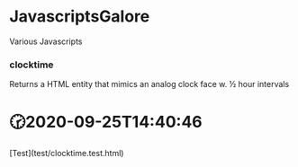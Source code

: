 # JavascriptsGalore
Various Javascripts

### clocktime

Returns a HTML entity that mimics an analog clock face w. ½ hour intervals

<h1>🕝2020-09-25T14:40:46</h1>
[Test](test/clocktime.test.html)
